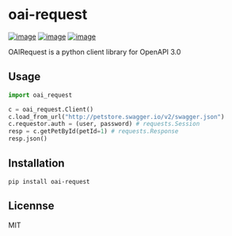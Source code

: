 # oai-request

[![image](https://img.shields.io/pypi/v/oai-request.svg)](https://pypi.org/project/oai-request/)
[![image](https://img.shields.io/pypi/l/oai-request.svg)](https://pypi.org/project/oai-request/)
[![image](https://img.shields.io/pypi/pyversions/oai-request.svg)](https://pypi.org/project/oai-request/)

OAIRequest is a python client library for OpenAPI 3.0

## Usage

```python
import oai_request

c = oai_request.Client()
c.load_from_url("http://petstore.swagger.io/v2/swagger.json")
c.requestor.auth = (user, password) # requests.Session
resp = c.getPetById(petId=1) # requests.Response
resp.json()
```

## Installation

```
pip install oai-request
```

## Licennse

MIT
